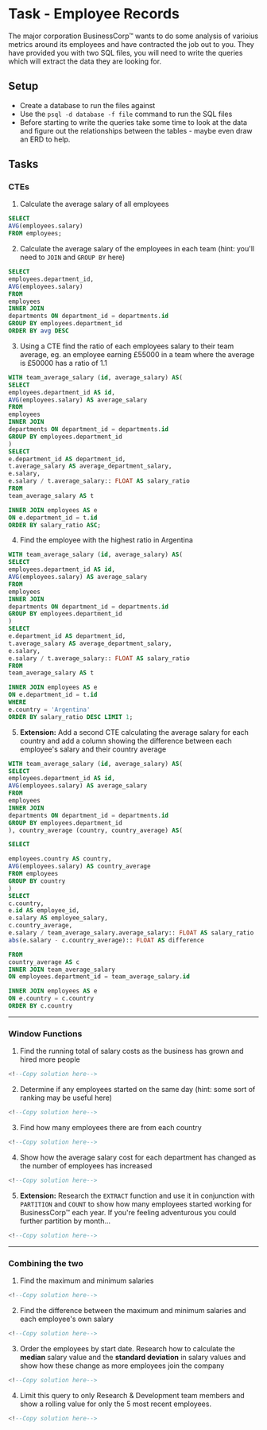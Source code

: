 # Task - Employee Records

The major corporation BusinessCorp&#8482; wants to do some analysis of varioius metrics around its employees and have contracted the job out to you. They have provided you with two SQL files, you will need to write the queries which will extract the data they are looking for.

## Setup

- Create a database to run the files against
- Use the `psql -d database -f file` command to run the SQL files
- Before starting to write the queries take some time to look at the data and figure out the relationships between the tables - maybe even draw an ERD to help.

## Tasks

### CTEs

1) Calculate the average salary of all employees

```sql
SELECT
AVG(employees.salary)
FROM employees;

```



2) Calculate the average salary of the employees in each team (hint: you'll need to `JOIN` and `GROUP BY` here)

```sql
SELECT
employees.department_id,
AVG(employees.salary)
FROM 
employees
INNER JOIN 
departments ON department_id = departments.id
GROUP BY employees.department_id
ORDER BY avg DESC
```

3) Using a CTE find the ratio of each employees salary to their team average, eg. an employee earning £55000 in a team where the average is £50000 has a ratio of 1.1

```sql
WITH team_average_salary (id, average_salary) AS(
SELECT
employees.department_id AS id,
AVG(employees.salary) AS average_salary
FROM 
employees
INNER JOIN 
departments ON department_id = departments.id
GROUP BY employees.department_id
)
SELECT
e.department_id AS department_id,
t.average_salary AS average_department_salary,
e.salary,
e.salary / t.average_salary:: FLOAT AS salary_ratio
FROM
team_average_salary AS t

INNER JOIN employees AS e
ON e.department_id = t.id
ORDER BY salary_ratio ASC;
```

4) Find the employee with the highest ratio in Argentina

```sql
WITH team_average_salary (id, average_salary) AS(
SELECT
employees.department_id AS id,
AVG(employees.salary) AS average_salary
FROM 
employees
INNER JOIN 
departments ON department_id = departments.id
GROUP BY employees.department_id
)
SELECT
e.department_id AS department_id,
t.average_salary AS average_department_salary,
e.salary,
e.salary / t.average_salary:: FLOAT AS salary_ratio
FROM
team_average_salary AS t

INNER JOIN employees AS e
ON e.department_id = t.id
WHERE 
e.country = 'Argentina'
ORDER BY salary_ratio DESC LIMIT 1;
```

5) **Extension:** Add a second CTE calculating the average salary for each country and add a column showing the difference between each employee's salary and their country average

```sql
WITH team_average_salary (id, average_salary) AS(
SELECT
employees.department_id AS id,
AVG(employees.salary) AS average_salary
FROM 
employees
INNER JOIN 
departments ON department_id = departments.id
GROUP BY employees.department_id
), country_average (country, country_average) AS(

SELECT

employees.country AS country,
AVG(employees.salary) AS country_average
FROM employees
GROUP BY country
)
SELECT
c.country,
e.id AS employee_id,
e.salary AS employee_salary,
c.country_average,
e.salary / team_average_salary.average_salary:: FLOAT AS salary_ratio
abs(e.salary - c.country_average):: FLOAT AS difference

FROM
country_average AS c
INNER JOIN team_average_salary
ON employees.department_id = team_average_salary.id

INNER JOIN employees AS e
ON e.country = c.country
ORDER BY c.country
```


---

### Window Functions

1) Find the running total of salary costs as the business has grown and hired more people

```sql
<!--Copy solution here-->
```

2) Determine if any employees started on the same day (hint: some sort of ranking may be useful here)

```sql
<!--Copy solution here-->
```

3) Find how many employees there are from each country

```sql
<!--Copy solution here-->
```

4) Show how the average salary cost for each department has changed as the number of employees has increased

```sql
<!--Copy solution here-->
```

5) **Extension:** Research the `EXTRACT` function and use it in conjunction with `PARTITION` and `COUNT` to show how many employees started working for BusinessCorp&#8482; each year. If you're feeling adventurous you could further partition by month...

```sql
<!--Copy solution here-->
```

---

### Combining the two

1) Find the maximum and minimum salaries

```sql
<!--Copy solution here-->
```

2) Find the difference between the maximum and minimum salaries and each employee's own salary

```sql
<!--Copy solution here-->
```

3) Order the employees by start date. Research how to calculate the **median** salary value and the **standard deviation** in salary values and show how these change as more employees join the company

```sql
<!--Copy solution here-->
```

4) Limit this query to only Research & Development team members and show a rolling value for only the 5 most recent employees.

```sql
<!--Copy solution here-->
```

